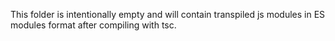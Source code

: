 ﻿This folder is intentionally empty and will contain transpiled js modules in ES modules format after compiling with tsc.